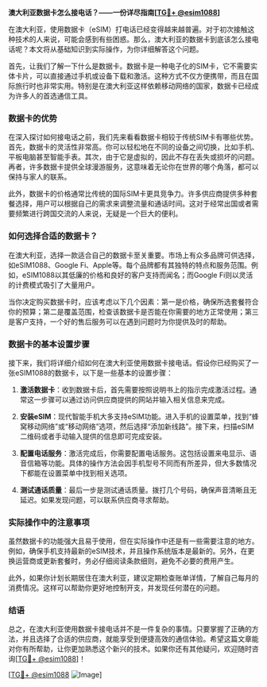 **澳大利亚数据卡怎么接电话？——一份详尽指南[[TG💪+ @esim1088](https://t.me/s/esim1088)]**

在澳大利亚，使用数据卡（eSIM）打电话已经变得越来越普遍。对于初次接触这种技术的人来说，可能会感到有些困惑。那么，澳大利亚的数据卡到底该怎么接电话呢？本文将从基础知识到实际操作，为你详细解答这个问题。

首先，让我们了解一下什么是数据卡。数据卡是一种电子化的SIM卡，它不需要实体卡片，可以直接通过手机或设备下载和激活。这种方式不仅方便携带，而且在国际旅行时也非常实用。特别是在澳大利亚这样依赖移动网络的国家，数据卡已经成为许多人的首选通信工具。

### 数据卡的优势

在深入探讨如何接电话之前，我们先来看看数据卡相较于传统SIM卡有哪些优势。首先，数据卡的灵活性非常高。你可以轻松地在不同的设备之间切换，比如手机、平板电脑甚至智能手表。其次，由于它是虚拟的，因此不存在丢失或损坏的问题。再者，许多数据卡提供全球漫游服务，这意味着无论你在世界的哪个角落，都可以保持与家人的联系。

此外，数据卡的价格通常比传统的国际SIM卡更具竞争力。许多供应商提供多种套餐选择，用户可以根据自己的需求来调整流量和通话时间。这对于经常出国或者需要频繁进行跨国交流的人来说，无疑是一个巨大的便利。

### 如何选择合适的数据卡？

在澳大利亚，选择一款适合自己的数据卡至关重要。市场上有众多品牌可供选择，如eSIM1088、Google Fi、Apple等。每个品牌都有其独特的特点和服务范围。例如，eSIM1088以其低廉的价格和良好的客户支持而闻名；而Google Fi则以灵活的计费模式吸引了大量用户。

当你决定购买数据卡时，应该考虑以下几个因素：第一是价格，确保所选套餐符合你的预算；第二是覆盖范围，检查该数据卡是否能在你需要的地方正常使用；第三是客户支持，一个好的售后服务可以在遇到问题时为你提供及时的帮助。

### 数据卡的基本设置步骤

接下来，我们将详细介绍如何在澳大利亚使用数据卡接电话。假设你已经购买了一张eSIM1088的数据卡，以下是一些基本的设置步骤：

1. **激活数据卡**：收到数据卡后，首先需要按照说明书上的指示完成激活过程。通常这一步骤可以通过访问供应商提供的网站并输入相关信息来完成。
   
2. **安装eSIM**：现代智能手机大多支持eSIM功能。进入手机的设置菜单，找到“蜂窝移动网络”或“移动网络”选项，然后选择“添加新线路”。接下来，扫描eSIM二维码或者手动输入提供的信息即可完成安装。

3. **配置电话服务**：激活完成后，你需要配置电话服务。这包括设置来电显示、语音信箱等功能。具体的操作方法会因手机型号不同而有所差异，但大多数情况下都能在设置菜单中找到相关选项。

4. **测试通话质量**：最后一步是测试通话质量。拨打几个号码，确保声音清晰且无延迟。如果发现问题，可以联系供应商寻求帮助。

### 实际操作中的注意事项

虽然数据卡的功能强大且易于使用，但在实际操作中还是有一些需要注意的地方。例如，确保手机支持最新的eSIM技术，并且操作系统版本是最新的。另外，在更换运营商或更新套餐时，务必仔细阅读条款细则，避免不必要的费用产生。

此外，如果你计划长期居住在澳大利亚，建议定期检查账单详情，了解自己每月的消费情况。这样可以帮助你更好地控制开支，并发现任何潜在的问题。

### 结语

总之，在澳大利亚使用数据卡接电话并不是一件复杂的事情。只要掌握了正确的方法，并且选择了合适的供应商，就能享受到便捷高效的通信体验。希望这篇文章能对你有所帮助，让你更加熟悉这个新兴的技术。如果你还有其他疑问，欢迎随时咨询[[TG💪+ @esim1088](https://t.me/s/esim1088)]！

[[TG💪+ @esim1088](https://t.me/s/esim1088) ![Image](https://i.postimg.cc/4NQfJmqS/Snipaste-2025-05-13-00-14-12.png)]